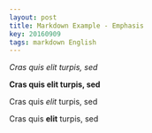 ```yaml
---
layout: post
title: Markdown Example - Emphasis
key: 20160909
tags: markdown English
---
```


*Cras quis elit turpis, sed*

**Cras quis elit turpis, sed**

Cras quis *elit* turpis, sed

Cras quis **elit** turpis, sed